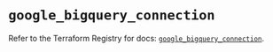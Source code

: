 # `google_bigquery_connection`

Refer to the Terraform Registry for docs: [`google_bigquery_connection`](https://registry.terraform.io/providers/hashicorp/google/5.43.1/docs/resources/bigquery_connection).
